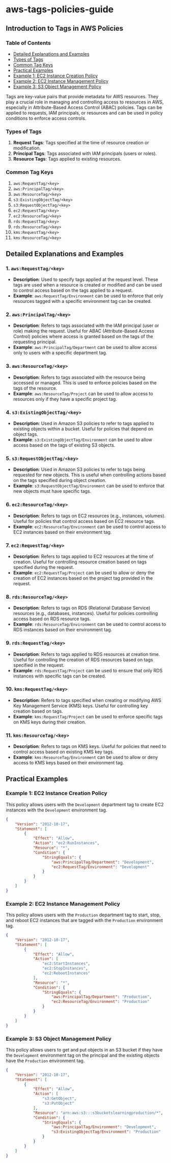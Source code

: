 # aws-tags-policies-guide

## Introduction to Tags in AWS Policies
### Table of Contents
- [Detailed Explanations and Examples](#detailed-explanations-and-examples)
- [Types of Tags](#types-of-tags)
- [Common Tag Keys](#common-tag-keys)
- [Practical Examples](#practical-examples)
- [Example 1: EC2 Instance Creation Policy](#example-1-ec2-instance-creation-policy)
- [Example 2: EC2 Instance Management Policy](#example-2-ec2-instance-management-policy)
- [Example 3: S3 Object Management Policy](#example-3-s3-object-management-policy)
  
Tags are key-value pairs that provide metadata for AWS resources. They play a crucial role in managing and controlling access to resources in AWS, especially in Attribute-Based Access Control (ABAC) policies. Tags can be applied to requests, IAM principals, or resources and can be used in policy conditions to enforce access controls.

### Types of Tags

1. **Request Tags**: Tags specified at the time of resource creation or modification.
2. **Principal Tags**: Tags associated with IAM principals (users or roles).
3. **Resource Tags**: Tags applied to existing resources.

### Common Tag Keys

1. `aws:RequestTag/<key>`
2. `aws:PrincipalTag/<key>`
3. `aws:ResourceTag/<key>`
4. `s3:ExistingObjectTag/<key>`
5. `s3:RequestObjectTag/<key>`
6. `ec2:RequestTag/<key>`
7. `ec2:ResourceTag/<key>`
8. `rds:RequestTag/<key>`
9. `rds:ResourceTag/<key>`
10. `kms:RequestTag/<key>`
11. `kms:ResourceTag/<key>`

## Detailed Explanations and Examples

### 1. `aws:RequestTag/<key>`

- **Description**: Used to specify tags applied at the request level. These tags are used when a resource is created or modified and can be used to control access based on the tags applied to a request.
- **Example**: `aws:RequestTag/Environment` can be used to enforce that only resources tagged with a specific environment tag can be created.

### 2. `aws:PrincipalTag/<key>`

- **Description**: Refers to tags associated with the IAM principal (user or role) making the request. Useful for ABAC (Attribute-Based Access Control) policies where access is granted based on the tags of the requesting principal.
- **Example**: `aws:PrincipalTag/Department` can be used to allow access only to users with a specific department tag.

### 3. `aws:ResourceTag/<key>`

- **Description**: Refers to tags associated with the resource being accessed or managed. This is used to enforce policies based on the tags of the resource.
- **Example**: `aws:ResourceTag/Project` can be used to allow access to resources only if they have a specific project tag.

### 4. `s3:ExistingObjectTag/<key>`

- **Description**: Used in Amazon S3 policies to refer to tags applied to existing objects within a bucket. Useful for policies that depend on object tags.
- **Example**: `s3:ExistingObjectTag/Environment` can be used to allow access based on the tags of existing S3 objects.

### 5. `s3:RequestObjectTag/<key>`

- **Description**: Used in Amazon S3 policies to refer to tags being requested for new objects. This is useful when controlling actions based on the tags specified during object creation.
- **Example**: `s3:RequestObjectTag/Environment` can be used to enforce that new objects must have specific tags.

### 6. `ec2:ResourceTag/<key>`

- **Description**: Refers to tags on EC2 resources (e.g., instances, volumes). Useful for policies that control access based on EC2 resource tags.
- **Example**: `ec2:ResourceTag/Environment` can be used to control access to EC2 instances based on their environment tag.

### 7. `ec2:RequestTag/<key>`

- **Description**: Refers to tags applied to EC2 resources at the time of creation. Useful for controlling resource creation based on tags specified during the request.
- **Example**: `ec2:RequestTag/Project` can be used to allow or deny the creation of EC2 instances based on the project tag provided in the request.

### 8. `rds:ResourceTag/<key>`

- **Description**: Refers to tags on RDS (Relational Database Service) resources (e.g., databases, instances). Useful for policies controlling access based on RDS resource tags.
- **Example**: `rds:ResourceTag/Environment` can be used to control access to RDS instances based on their environment tag.

### 9. `rds:RequestTag/<key>`

- **Description**: Refers to tags applied to RDS resources at creation time. Useful for controlling the creation of RDS resources based on tags specified in the request.
- **Example**: `rds:RequestTag/Project` can be used to ensure that only RDS instances with specific tags can be created.

### 10. `kms:RequestTag/<key>`

- **Description**: Refers to tags specified when creating or modifying AWS Key Management Service (KMS) keys. Useful for controlling key creation based on tags.
- **Example**: `kms:RequestTag/Project` can be used to enforce specific tags on KMS keys during their creation.

### 11. `kms:ResourceTag/<key>`

- **Description**: Refers to tags on KMS keys. Useful for policies that need to control access based on existing KMS key tags.
- **Example**: `kms:ResourceTag/Environment` can be used to allow or deny access to KMS keys based on their environment tag.

## Practical Examples

### Example 1: EC2 Instance Creation Policy

This policy allows users with the `Development` department tag to create EC2 instances with the `Development` environment tag.

```json
{
    "Version": "2012-10-17",
    "Statement": [
        {
            "Effect": "Allow",
            "Action": "ec2:RunInstances",
            "Resource": "*",
            "Condition": {
                "StringEquals": {
                    "aws:PrincipalTag/Department": "Development",
                    "ec2:RequestTag/Environment": "Development"
                }
            }
        }
    ]
}
```
### Example 2: EC2 Instance Management Policy

This policy allows users with the `Production` department tag to start, stop, and reboot EC2 instances that are tagged with the `Production` environment tag.

```json
{
    "Version": "2012-10-17",
    "Statement": [
        {
            "Effect": "Allow",
            "Action": [
                "ec2:StartInstances",
                "ec2:StopInstances",
                "ec2:RebootInstances"
            ],
            "Resource": "*",
            "Condition": {
                "StringEquals": {
                    "aws:PrincipalTag/Department": "Production",
                    "ec2:ResourceTag/Environment": "Production"
                }
            }
        }
    ]
}
```

### Example 3: S3 Object Management Policy

This policy allows users to get and put objects in an S3 bucket if they have the `Development` environment tag on the principal and the existing objects have the `Production` environment tag.

```json
{
    "Version": "2012-10-17",
    "Statement": [
        {
            "Effect": "Allow",
            "Action": [
                "s3:GetObject",
                "s3:PutObject"
            ],
            "Resource": "arn:aws:s3:::s3bucketslearningproduction/*",
            "Condition": {
                "StringEquals": {
                    "aws:PrincipalTag/Environment": "Development",
                    "s3:ExistingObjectTag/Environment": "Production"
                }
            }
        }
    ]
}
```

